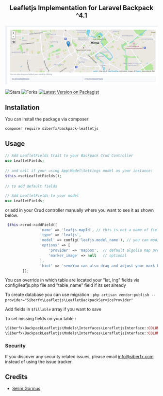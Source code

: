 ## <p align="center">Leafletjs Implementation for Laravel Backpack ^4.1</p>

<p align="center">
 <img src="https://github.com/siberfx/backpack-leafletjs/raw/main/img/preview.png">
</p>

<img alt="Stars" src="https://img.shields.io/github/stars/siberfx/backpack-leafjs?style=plastic&labelColor=343b41"/> <img alt="Forks" src="https://img.shields.io/github/forks/siberfx/backpack-leafjs?style=plastic&labelColor=343b41"/>
 [![Latest Version on Packagist](https://img.shields.io/packagist/dt/siberfx/backpack-leafletjs?style=plastic)](https://packagist.org/packages/siberfx/backpack-leafletjs)

## Installation

You can install the package via composer:

```bash
composer require siberfx/backpack-leafletjs
```

## Usage

``` php
// Add LeafletFields trait to your Backpack Crud Controller
use LeafletFields;

// and call if your using App\Model\Settings model as your instance:
$this->setLeafletFields();

// to add default fields
```

``` php
// Add LeafletFields to your model
use LeafletFields;
```
or  add in your Crud controller manually where you want to see it as shown below. 

``` php
 $this->crud->addField([
                'name' => 'leafjs-mapId', // this is not a name of field in database.
                'type' => 'leafjs',
                'model' => config('leafjs.model_name'), // you can modify under config folder or override by your own for each model
                'options' => [
                    'provider' => 'mapbox',  // default algolia map provider
                    'marker_image' => null   // optional
                ],
                'hint' => '<em>You can also drag and adjust your mark by clicking</em>'
        ]);

```


You can override in which table are located your "lat, lng" fields via config/leafjs.php file and "table_name" field if its set already

To create database you can use migration : 
`php artisan vendor:publish --provider="Siberfx\Leafletjs\LeafletBackpackServiceProvider"`

Add fields in `$fillable` array if you want to save

To set missing fields on your table :
```php
\Siberfx\BackpackLeafletjs\Models\Interfaces\LerafletjsInterface::COLUMN_LONGITUDE;
\Siberfx\BackpackLeafletjs\Models\Interfaces\LerafletjsInterface::COLUMN_LATITUDE;
```

### Security

If you discover any security related issues, please email info@siberfx.com instead of using the issue tracker.

## Credits

- [Selim Gormus](https://github.com/siberfx)

